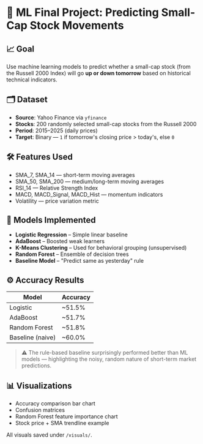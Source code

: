 # 🧠 ML Final Project: Predicting Small-Cap Stock Movements

## 📈 Goal
Use machine learning models to predict whether a small-cap stock (from the Russell 2000 Index) will go **up or down tomorrow** based on historical technical indicators.

## 🗂️ Dataset
- **Source**: Yahoo Finance via `yfinance`
- **Stocks**: 200 randomly selected small-cap stocks from the Russell 2000
- **Period**: 2015–2025 (daily prices)
- **Target**: Binary — `1` if tomorrow's closing price > today's, else `0`

## 🛠️ Features Used
- SMA_7, SMA_14 — short-term moving averages
- SMA_50, SMA_200 — medium/long-term moving averages
- RSI_14 — Relative Strength Index
- MACD, MACD_Signal, MACD_Hist — momentum indicators
- Volatility — price variation metric

## 🤖 Models Implemented
- **Logistic Regression** – Simple linear baseline
- **AdaBoost** – Boosted weak learners
- **K-Means Clustering** – Used for behavioral grouping (unsupervised)
- **Random Forest** – Ensemble of decision trees
- **Baseline Model** – "Predict same as yesterday" rule

## ⚙️ Accuracy Results
| Model             | Accuracy |
|------------------|----------|
| Logistic          | ~51.5%   |
| AdaBoost          | ~51.7%   |
| Random Forest     | ~51.8%   |
| Baseline (naive)  | ~60.0%   |

> ⚠️ The rule-based baseline surprisingly performed better than ML models — highlighting the noisy, random nature of short-term market predictions.

## 📊 Visualizations
- Accuracy comparison bar chart
- Confusion matrices
- Random Forest feature importance chart
- Stock price + SMA trendline example

All visuals saved under `/visuals/`.

